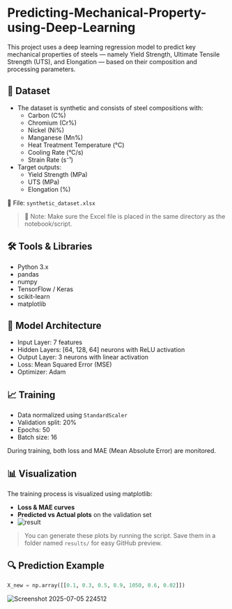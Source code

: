 # Predicting-Mechanical-Property-using-Deep-Learning
This project uses a deep learning regression model to predict key mechanical properties of steels — namely Yield Strength, Ultimate Tensile Strength (UTS), and Elongation — based on their composition and processing parameters.
## 📁 Dataset

- The dataset is synthetic and consists of steel compositions with:
  - Carbon (C%)
  - Chromium (Cr%)
  - Nickel (Ni%)
  - Manganese (Mn%)
  - Heat Treatment Temperature (°C)
  - Cooling Rate (°C/s)
  - Strain Rate (s⁻¹)
- Target outputs:
  - Yield Strength (MPa)
  - UTS (MPa)
  - Elongation (%)

📄 File: `synthetic_dataset.xlsx`

> 📌 Note: Make sure the Excel file is placed in the same directory as the notebook/script.

## 🛠️ Tools & Libraries

- Python 3.x
- pandas
- numpy
- TensorFlow / Keras
- scikit-learn
- matplotlib

## 🧠 Model Architecture

- Input Layer: 7 features
- Hidden Layers: [64, 128, 64] neurons with ReLU activation
- Output Layer: 3 neurons with linear activation
- Loss: Mean Squared Error (MSE)
- Optimizer: Adam

## 📈 Training

- Data normalized using `StandardScaler`
- Validation split: 20%
- Epochs: 50
- Batch size: 16

During training, both loss and MAE (Mean Absolute Error) are monitored.

## 📊 Visualization

The training process is visualized using matplotlib:
- **Loss & MAE curves**
- **Predicted vs Actual plots** on the validation set
- ![result](https://github.com/user-attachments/assets/5496a86e-d769-41f4-a0d7-730e6a9a982d)



> You can generate these plots by running the script. Save them in a folder named `results/` for easy GitHub preview.

## 🔍 Prediction Example

```python
X_new = np.array([[0.1, 0.3, 0.5, 0.9, 1050, 0.6, 0.02]])
```
![Screenshot 2025-07-05 224512](https://github.com/user-attachments/assets/b0e1daa5-0ddb-4d9c-b304-5e56fcccb6ce)
